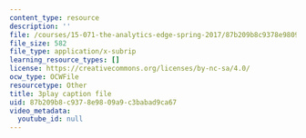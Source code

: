 ```yaml
---
content_type: resource
description: ''
file: /courses/15-071-the-analytics-edge-spring-2017/87b209b8c9378e9809a9c3babad9ca67_ktGKsoTGIho.srt
file_size: 582
file_type: application/x-subrip
learning_resource_types: []
license: https://creativecommons.org/licenses/by-nc-sa/4.0/
ocw_type: OCWFile
resourcetype: Other
title: 3play caption file
uid: 87b209b8-c937-8e98-09a9-c3babad9ca67
video_metadata:
  youtube_id: null
---
```

